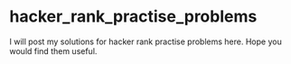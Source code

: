 # hacker_rank_practise_problems
I will post my solutions for hacker rank practise problems here. Hope you would find them useful.

